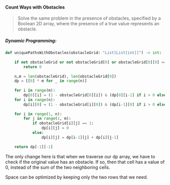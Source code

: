 #### Count Ways with Obstacles

> Solve the same problem in the presence of obstacles, specified by a Boolean 2D array, where the presence of a true value represents an obstacle.

##### Dynamic Programming:

```py
def uniquePathsWithObstacles(obstacleGrid: "List[List[int]]") -> int:
    
    if not obstacleGrid or not obstacleGrid[0] or obstacleGrid[0][0] == 1:
        return 0
    
    n,m = len(obstacleGrid), len(obstacleGrid[0])
    dp = [[0] * m for _ in range(n)]
    
    for i in range(m):
        dp[0][i] = (1 - obstacleGrid[0][i]) & (dp[0][i-1] if i > 0 else 1)
    for i in range(n):
        dp[i][0] = (1 - obstacleGrid[i][0]) & (dp[i-1][0] if i > 0 else 1)
    
    for i in range(1, n):
        for j in range(1, m):
            if obstacleGrid[i][j] == 1:
                dp[i][j] = 0
            else:
                dp[i][j] = dp[i-1][j] + dp[i][j-1]
    
    return dp[-1][-1]        
```

The only change here is that when we traverse our dp array, we have to check if the original value has an obstacle. If so, then that cell has a value of 0, instead of the sum of the two neighboring cells.

Space can be optimized by keeping only the two rows that we need.

